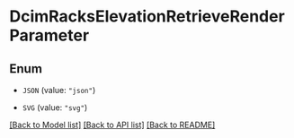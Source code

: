 # DcimRacksElevationRetrieveRenderParameter

## Enum


* `JSON` (value: `"json"`)

* `SVG` (value: `"svg"`)


[[Back to Model list]](../README.md#documentation-for-models) [[Back to API list]](../README.md#documentation-for-api-endpoints) [[Back to README]](../README.md)


